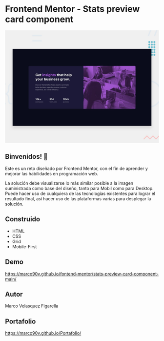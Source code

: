 # Frontend Mentor - Stats preview card component

![Design preview for the Time tracking dashboard coding challenge](./design/desktop-preview.jpg)

## Binvenidos! 👋

Este es un reto diseñado por Frontend Mentor, con el fin de aprender y mejorar las habilidades en programación web.

La solución debe visualizarse lo más similar posible a la imagen suministrada como base del diseño, tanto para Mobil como para Desktop.
Puede hacer uso de cualquiera de las tecnologías existentes para lograr el resultado final, así hacer uso de las plataformas varias para desplegar la solución.

## Construido
 * HTML
 * CSS
 * Grid
 * Mobile-First
## Demo
https://marco90v.github.io/fontend-mentor/stats-preview-card-component-main/
## Autor
Marco Velasquez Figarella
## Portafolio
https://marco90v.github.io/Portafolio/